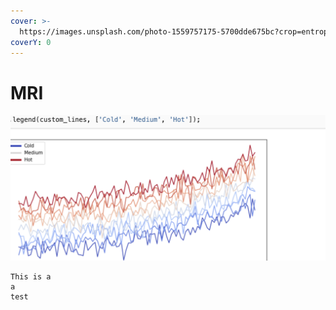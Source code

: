 ```yaml
---
cover: >-
  https://images.unsplash.com/photo-1559757175-5700dde675bc?crop=entropy&cs=tinysrgb&fm=jpg&ixid=MnwxOTcwMjR8MHwxfHNlYXJjaHw2fHxicmFpbnxlbnwwfHx8fDE2NTU2MDI0Mjg&ixlib=rb-1.2.1&q=80
coverY: 0
---
```


# MRI



![](../.gitbook/assets/image.png)



```
This is a
a 
test
```

